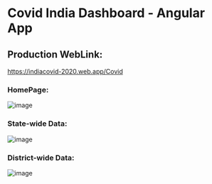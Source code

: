 # Covid India Dashboard - Angular App

## Production WebLink:
https://indiacovid-2020.web.app/Covid


### HomePage:
![image](https://user-images.githubusercontent.com/9113723/86954630-f55af480-c173-11ea-90f8-e8ad7befdc0a.png)


### State-wide Data:
![image](https://user-images.githubusercontent.com/9113723/86954734-23d8cf80-c174-11ea-9ada-4644ae13407d.png)



### District-wide Data:
![image](https://user-images.githubusercontent.com/9113723/86954797-3c48ea00-c174-11ea-92f2-45dec3d6a12c.png)


